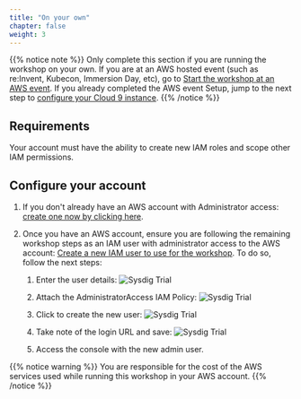 ```yaml
---
title: "On your own"
chapter: false
weight: 3
---
```


{{% notice note %}}
Only complete this section if you are running the workshop on your own.
If you are at an AWS hosted event (such as re:Invent, Kubecon, Immersion Day, etc),
go to [Start the workshop at an AWS event](/0-prerequisites/1-aws_account/1-aws_event_setup.html).
If you already completed the AWS event Setup, jump to the next step
to [configure your Cloud 9 instance](/0-prerequisites/3-cloud9.html).
{{% /notice %}}


## Requirements

Your account must have the ability to create new IAM roles and scope other IAM permissions.


## Configure your account

1. If you don't already have an AWS account with Administrator access: 
   [create one now by clicking here](https://aws.amazon.com/getting-started/).

2. Once you have an AWS account, ensure you are following the remaining workshop steps
as an IAM user with administrator access to the AWS account:
[Create a new IAM user to use for the workshop](https://console.aws.amazon.com/iam/home?#/users$new). To do so, follow the next steps:

   1. Enter the user details:
        ![Sysdig Trial](/images/10_prerequisites/iam-1-create-user.png)

   2. Attach the AdministratorAccess IAM Policy:
       ![Sysdig Trial](/images/10_prerequisites/iam-2-attach-policy.png)

   3. Click to create the new user:
       ![Sysdig Trial](/images/10_prerequisites/iam-3-create-user.png)

   4. Take note of the login URL and save:
       ![Sysdig Trial](/images/10_prerequisites/iam-4-save-url.png)

   5. Access the console with the new admin user.


{{% notice warning %}}
You are responsible for the cost of the AWS services used while running this workshop in your AWS account.
{{% /notice %}}
